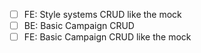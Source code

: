 - [ ] FE: Style systems CRUD like the mock
- [ ] BE: Basic Campaign CRUD
- [ ] FE: Basic Campaign CRUD like the mock
